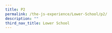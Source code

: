 ```yaml
---
title: P2
permalink: /the-js-experience/Lower-School/p2/
description: ""
third_nav_title: Lower School
---
```


